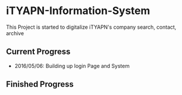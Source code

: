 # iTYAPN-Information-System

<p>This Project is started to digitalize iTYAPN's company search, contact, archive</p>

<h2>Current Progress</h2>
  <ul>
    <li>2016/05/06: Building up login Page and System</li>
  </ul>
<h2>Finished Progress</h2>
